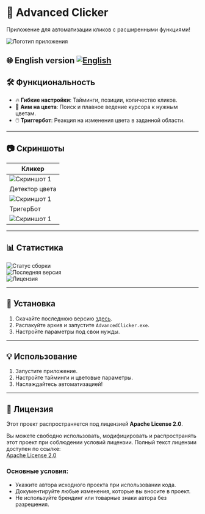 # 📌 Advanced Clicker  
Приложение для автоматизации кликов с расширенными функциями!

![Логотип приложения](https://i.postimg.cc/k5Bj1X9Y/fulllogo.png)

🌐 English version
[![English](https://img.shields.io/badge/lang-English-blue)](README.en.md)
---

## 🛠️ Функциональность

- 🔥 **Гибкие настройки**: Тайминги, позиции, количество кликов.  
- 🎯 **Аим на цвета**: Поиск и плавное ведение курсора к нужным цветам.  
- 🖱️ **Триггербот**: Реакция на изменения цвета в заданной области.  

---

## 📷 Скриншоты

| Кликер |
|----|
|![Скриншот 1](https://i.postimg.cc/nr2KrZTC/logo.png)|
| Детектор цвета |
|![Скриншот 1](https://i.postimg.cc/nr2KrZTC/logo.png)|
| ТригерБот |
|![Скриншот 1](https://i.postimg.cc/nr2KrZTC/logo.png)|

---

## 📊 Статистика

![Статус сборки](https://img.shields.io/github/actions/workflow/status/Azy-s/AdvancedClicker/main.yml)  
![Последняя версия](https://img.shields.io/github/v/release/Azy-s/AdvancedClicker)  
![Лицензия](https://img.shields.io/github/license/Azy-s/AdvancedClicker)  

---

## 🚀 Установка

1. Скачайте последнюю версию [здесь](https://github.com/Azy-s/AdvancedClicker/releases).  
2. Распакуйте архив и запустите `AdvancedClicker.exe`.  
3. Настройте параметры под свои нужды.

---

## 💡 Использование

1. Запустите приложение.  
2. Настройте тайминги и цветовые параметры.  
3. Наслаждайтесь автоматизацией!

---

## 📄 Лицензия

Этот проект распространяется под лицензией **Apache License 2.0**.  

Вы можете свободно использовать, модифицировать и распространять этот проект при соблюдении условий лицензии. Полный текст лицензии доступен по ссылке:  
[Apache License 2.0](http://www.apache.org/licenses/LICENSE-2.0)  

### Основные условия:
- Укажите автора исходного проекта при использовании кода.
- Документируйте любые изменения, которые вы вносите в проект.
- Не используйте брендинг или товарные знаки автора без разрешения. 
